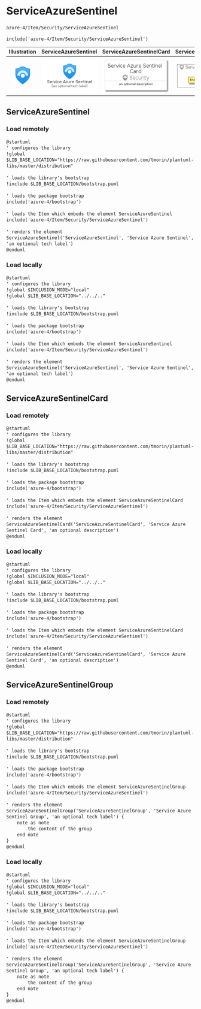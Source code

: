 # ServiceAzureSentinel


```text
azure-4/Item/Security/ServiceAzureSentinel
```

```text
include('azure-4/Item/Security/ServiceAzureSentinel')
```



| Illustration | ServiceAzureSentinel | ServiceAzureSentinelCard | ServiceAzureSentinelGroup |
| :---: | :---: | :---: | :---: |
| ![illustration for Illustration](../../../azure-4/Item/Security/ServiceAzureSentinel.png) | ![illustration for ServiceAzureSentinel](../../../azure-4/Item/Security/ServiceAzureSentinel.Local.png) | ![illustration for ServiceAzureSentinelCard](../../../azure-4/Item/Security/ServiceAzureSentinelCard.Local.png) | ![illustration for ServiceAzureSentinelGroup](../../../azure-4/Item/Security/ServiceAzureSentinelGroup.Local.png) |




## ServiceAzureSentinel

### Load remotely
```plantuml
@startuml
' configures the library
!global $LIB_BASE_LOCATION="https://raw.githubusercontent.com/tmorin/plantuml-libs/master/distribution"

' loads the library's bootstrap
!include $LIB_BASE_LOCATION/bootstrap.puml

' loads the package bootstrap
include('azure-4/bootstrap')

' loads the Item which embeds the element ServiceAzureSentinel
include('azure-4/Item/Security/ServiceAzureSentinel')

' renders the element
ServiceAzureSentinel('ServiceAzureSentinel', 'Service Azure Sentinel', 'an optional tech label')
@enduml
```

### Load locally
```plantuml
@startuml
' configures the library
!global $INCLUSION_MODE="local"
!global $LIB_BASE_LOCATION="../../.."

' loads the library's bootstrap
!include $LIB_BASE_LOCATION/bootstrap.puml

' loads the package bootstrap
include('azure-4/bootstrap')

' loads the Item which embeds the element ServiceAzureSentinel
include('azure-4/Item/Security/ServiceAzureSentinel')

' renders the element
ServiceAzureSentinel('ServiceAzureSentinel', 'Service Azure Sentinel', 'an optional tech label')
@enduml
```

## ServiceAzureSentinelCard

### Load remotely
```plantuml
@startuml
' configures the library
!global $LIB_BASE_LOCATION="https://raw.githubusercontent.com/tmorin/plantuml-libs/master/distribution"

' loads the library's bootstrap
!include $LIB_BASE_LOCATION/bootstrap.puml

' loads the package bootstrap
include('azure-4/bootstrap')

' loads the Item which embeds the element ServiceAzureSentinelCard
include('azure-4/Item/Security/ServiceAzureSentinel')

' renders the element
ServiceAzureSentinelCard('ServiceAzureSentinelCard', 'Service Azure Sentinel Card', 'an optional description')
@enduml
```

### Load locally
```plantuml
@startuml
' configures the library
!global $INCLUSION_MODE="local"
!global $LIB_BASE_LOCATION="../../.."

' loads the library's bootstrap
!include $LIB_BASE_LOCATION/bootstrap.puml

' loads the package bootstrap
include('azure-4/bootstrap')

' loads the Item which embeds the element ServiceAzureSentinelCard
include('azure-4/Item/Security/ServiceAzureSentinel')

' renders the element
ServiceAzureSentinelCard('ServiceAzureSentinelCard', 'Service Azure Sentinel Card', 'an optional description')
@enduml
```

## ServiceAzureSentinelGroup

### Load remotely
```plantuml
@startuml
' configures the library
!global $LIB_BASE_LOCATION="https://raw.githubusercontent.com/tmorin/plantuml-libs/master/distribution"

' loads the library's bootstrap
!include $LIB_BASE_LOCATION/bootstrap.puml

' loads the package bootstrap
include('azure-4/bootstrap')

' loads the Item which embeds the element ServiceAzureSentinelGroup
include('azure-4/Item/Security/ServiceAzureSentinel')

' renders the element
ServiceAzureSentinelGroup('ServiceAzureSentinelGroup', 'Service Azure Sentinel Group', 'an optional tech label') {
    note as note
        the content of the group
    end note
}
@enduml
```

### Load locally
```plantuml
@startuml
' configures the library
!global $INCLUSION_MODE="local"
!global $LIB_BASE_LOCATION="../../.."

' loads the library's bootstrap
!include $LIB_BASE_LOCATION/bootstrap.puml

' loads the package bootstrap
include('azure-4/bootstrap')

' loads the Item which embeds the element ServiceAzureSentinelGroup
include('azure-4/Item/Security/ServiceAzureSentinel')

' renders the element
ServiceAzureSentinelGroup('ServiceAzureSentinelGroup', 'Service Azure Sentinel Group', 'an optional tech label') {
    note as note
        the content of the group
    end note
}
@enduml
```

